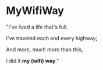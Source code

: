 # MyWifiWay

"I've lived a life that's full.

I've traveled each and every highway;

And more, much more than this,

I did it __my (wifi) way__."
